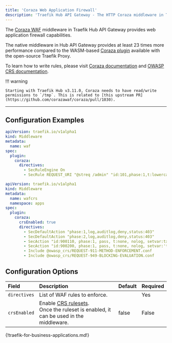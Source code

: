 ```yaml
---
title: 'Coraza Web Application Firewall'
description: 'Traefik Hub API Gateway - The HTTP Coraza middleware in Traefik Proxy provides web application firewall capabilities'
---
```


The [Coraza WAF](https://coraza.io/) middleware in Traefik Hub API Gateway provides web application firewall capabilities.

The native middleware in Hub API Gateway  provides at least 23 times more performance compared to the
WASM-based [Coraza plugin](https://plugins.traefik.io/plugins/65f2aea146079255c9ffd1ec/coraza-waf) available with the open-source Traefik Proxy.

To learn how to write rules, please visit [Coraza documentation](https://coraza.io/docs/tutorials/introduction/ "Link to Coraza introduction tutorial") and
[OWASP CRS documentation](https://coreruleset.org/docs/ "Link to the OWAP CRS project documentation").

!!! warning

    Starting with Traefik Hub v3.11.0, Coraza needs to have read/write permissions to `/tmp`. This is related to [this upstream PR](https://github.com/corazawaf/coraza/pull/1030).

---

## Configuration Examples

```yaml tab="Deny the /admin path"
apiVersion: traefik.io/v1alpha1
kind: Middleware
metadata:
  name: waf
spec:
  plugin:
    coraza:
      directives:
        - SecRuleEngine On
        - SecRule REQUEST_URI "@streq /admin" "id:101,phase:1,t:lowercase,log,deny"
```

```yaml tab="Allow only GET methods"
apiVersion: traefik.io/v1alpha1
kind: Middleware
metadata:
  name: wafcrs
  namespace: apps
spec:
  plugin:
    coraza:
      crsEnabled: true
      directives:
        - SecDefaultAction "phase:1,log,auditlog,deny,status:403"
        - SecDefaultAction "phase:2,log,auditlog,deny,status:403"
        - SecAction "id:900110, phase:1, pass, t:none, nolog, setvar:tx.inbound_anomaly_score_threshold=5, setvar:tx.outbound_anomaly_score_threshold=4"
        - SecAction "id:900200, phase:1, pass, t:none, nolog, setvar:'tx.allowed_methods=GET'"
        - Include @owasp_crs/REQUEST-911-METHOD-ENFORCEMENT.conf
        - Include @owasp_crs/REQUEST-949-BLOCKING-EVALUATION.conf
```

## Configuration Options

| Field    | Description   | Default | Required |
|:---------|:-----------------------|:--------|:----------------------------|
| `directives` | List of WAF rules to enforce. |  | Yes |
| `crsEnabled` | Enable [CRS rulesets](https://github.com/corazawaf/coraza-coreruleset/tree/main/rules/%40owasp_crs).<br /> Once the ruleset is enabled, it can be used in the middleware. | false |  False |

{!traefik-for-business-applications.md!}
